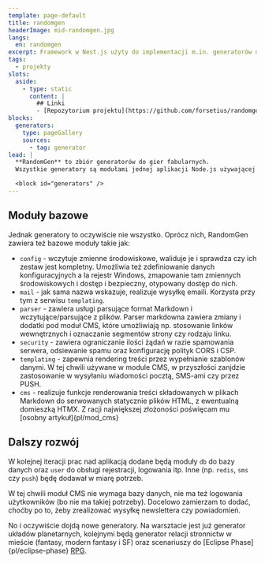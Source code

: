 ```yaml
---
template: page-default
title: randomgen
headerImage: mid-randomgen.jpg
langs:
  en: randomgen
excerpt: Framework w Nest.js użyty do implementacji m.in. generatorów do RPG
tags:
  - projekty
slots:
  aside:
    - type: static
      content: |
        ## Linki
        - [Repozytorium projektu](https://github.com/forsetius/randomgen-nest2)
blocks:
  generators:
    type: pageGallery
    sources:
      - tag: generator
lead: |
  **RandomGen** to zbiór generatorów do gier fabularnych.
  Wszystkie generatory są modułami jednej aplikacji Node.js używającej frameworka [Nest.js](https://nestjs.com/), napisanej w TypeScript. Dostępne w dwóch trybach: za pomocą podanych niżej podstron oraz za pomocą endpointów API. 

  <block id="generators" />
---
```

## Moduły bazowe

Jednak generatory to oczywiście nie wszystko. Oprócz nich, RandomGen zawiera też bazowe moduły takie jak:
- `config` - wczytuje zmienne środowiskowe, waliduje je i sprawdza czy ich zestaw jest kompletny. Umożliwia też zdefiniowanie danych konfiguracyjnych a la rejestr Windows, zmapowanie tam zmiennych środowiskowych i dostęp i bezpieczny, otypowany dostęp do nich.
- `mail` - jak sama nazwa wskazuje, realizuje wysyłkę emaili. Korzysta przy tym z serwisu `templating`.
- `parser` - zawiera usługi parsujące format Markdown i wczytujące/parsujące z plików. Parser markdowna zawiera zmiany i dodatki pod moduł CMS, które umożliwiają np. stosowanie linków wewnętrznych i oznaczanie segmentów strony czy rodzaju linku.
- `security` - zawiera ograniczanie ilości żądań w razie spamowania serwera, odsiewanie spamu oraz konfigurację polityk CORS i CSP. 
- `templating` - zapewnia rendering treści przez wypełnianie szablonów danymi. W tej chwili używane w module CMS, w przyszłości zanjdzie zastosowanie w wysyłaniu wiadomości pocztą, SMS-ami czy przez PUSH.
- `cms` - realizuje funkcje renderowania treści składowanych w plikach Markdown do serwowanych statycznie plików HTML, z ewentualną domieszką HTMX. Z racji największej złożoności poświęcam mu [osobny artykuł]{pl/mod_cms}

## Dalszy rozwój

W kolejnej iteracji prac nad aplikacją dodane będą moduły `db` do bazy danych oraz `user` do obsługi rejestracji, logowania itp. Inne (np. `redis`, `sms` czy `push`) będę dodawał w miarę potrzeb.

W tej chwili moduł CMS nie wymaga bazy danych, nie ma też logowania użytkowników (bo nie ma takiej potrzeby). Docelowo zamierzam to dodać, choćby po to, żeby zrealizować wysyłkę newslettera czy powiadomień.

No i oczywiście dojdą nowe generatory. Na warsztacie jest już generator układów planetarnych, kolejnymi będą generator relacji stronnictw w mieście (fantasy, modern fantasy i SF) oraz scenariuszy do [Eclipse Phase]{pl/eclipse-phase} [RPG](https://pl.wikipedia.org/wiki/Gra_fabularna).